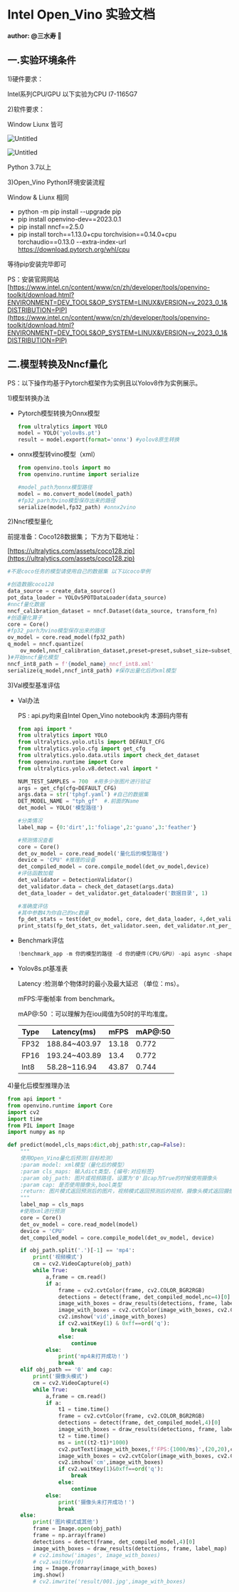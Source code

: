 # Intel Open_Vino 实验文档

**author: @三水寿 😬**

## 一.实验环境条件

1)硬件要求：

Intel系列CPU/GPU 以下实验为CPU I7-1165G7

2)软件要求：

Window Liunx 皆可

![Untitled](Intel%20Open_Vino%20%E5%AE%9E%E9%AA%8C%E6%96%87%E6%A1%A3%2002179fc92eaa4c348a1860867da4f8be/Untitled.png)

![Untitled](Intel%20Open_Vino%20%E5%AE%9E%E9%AA%8C%E6%96%87%E6%A1%A3%2002179fc92eaa4c348a1860867da4f8be/Untitled%201.png)

Python 3.7以上

3)Open_Vino Python环境安装流程

Window & Liunx 相同

- python -m pip install --upgrade pip
- pip install openvino-dev==2023.0.1
- pip install nncf==2.5.0
- pip install torch==1.13.0+cpu torchvision==0.14.0+cpu torchaudio==0.13.0 --extra-index-url https://download.pytorch.org/whl/cpu

等待pip安装完毕即可

PS：安装官网网站 [https://www.intel.cn/content/www/cn/zh/developer/tools/openvino-toolkit/download.html?ENVIRONMENT=DEV_TOOLS&OP_SYSTEM=LINUX&VERSION=v_2023_0_1&DISTRIBUTION=PIP](https://www.intel.cn/content/www/cn/zh/developer/tools/openvino-toolkit/download.html?ENVIRONMENT=DEV_TOOLS&OP_SYSTEM=LINUX&VERSION=v_2023_0_1&DISTRIBUTION=PIP)

## 二.模型转换及Nncf量化

PS：以下操作均基于Pytorch框架作为实例且以Yolov8作为实例展示。

1)模型转换办法

- Pytorch模型转换为Onnx模型
    
    ```python
    from ultralytics import YOLO
    model = YOLO('yolov8s.pt') 
    result = model.export(format='onnx') #yolov8原生转换
    ```
    
- onnx模型转vino模型（xml）
    
    ```python
    from openvino.tools import mo
    from openvino.runtime import serialize
    
    #model_path为onnx模型路径
    model = mo.convert_model(model_path)
    #fp32_parh为vino模型保存出来的路径
    serialize(model,fp32_path) #onnx2vino
    ```
    

2)Nncf模型量化

前提准备：Coco128数据集；     下方为下载地址：

[https://ultralytics.com/assets/coco128.zip](https://ultralytics.com/assets/coco128.zip)

```python
#不是coco任务的模型请使用自己的数据集 以下以coco举例

#创造数据coco128
data_source = create_data_source()
pot_data_loader = YOLOv5POTDataLoader(data_source)
#nncf量化数据 
nncf_calibration_dataset = nncf.Dataset(data_source, transform_fn)
#创造量化算子
core = Core()
#fp32_parh为vino模型保存出来的路径
ov_model = core.read_model(fp32_path)
q_model = nncf.quantize(
    ov_model,nncf_calibration_dataset,preset=preset,subset_size=subset_size
)#开始nncf量化模型
nncf_int8_path = f'{model_name}_nncf_int8.xml'
serialize(q_model,nncf_int8_path) #保存出量化后的xml模型
```

3)Val模型基准评估

- Val办法
    
    PS : api.py均来自Intel Open_Vino notebook内 本源码内带有
    
    ```python
    from api import *
    from ultralytics import YOLO
    from ultralytics.yolo.utils import DEFAULT_CFG
    from ultralytics.yolo.cfg import get_cfg
    from ultralytics.yolo.data.utils import check_det_dataset
    from openvino.runtime import Core
    from ultralytics.yolo.v8.detect.val import *
    
    NUM_TEST_SAMPLES = 700  #用多少张图片进行验证
    args = get_cfg(cfg=DEFAULT_CFG)
    args.data = str('tphgf.yaml') #自己的数据集
    DET_MODEL_NAME = "tph_gf"  #.前面的Name
    det_model = YOLO('模型路径')
    
    #分类情况
    label_map = {0:'dirt',1:'foliage',2:'guano',3:'feather'}
    
    #预测情况查看
    core = Core()
    det_ov_model = core.read_model('量化后的模型路径')
    device = 'CPU' #推理的设备
    det_compiled_model = core.compile_model(det_ov_model,device)
    #评估函数加载
    det_validator = DetectionValidator()
    det_validator.data = check_det_dataset(args.data)
    det_data_loader = det_validator.get_dataloader('数据目录', 1)
    
    #准确度评估
    #其中参数4为你自己的nc数量
    fp_det_stats = test(det_ov_model, core, det_data_loader, 4,det_validator, num_samples=NUM_TEST_SAMPLES)
    print_stats(fp_det_stats, det_validator.seen, det_validator.nt_per_class.sum())
    ```
    
- Benchmark评估
    
    ```powershell
    !benchmark_app -m 你的模型的路径 -d 你的硬件(CPU/GPU) -api async -shape "[1,3,640,640]”
    ```
    
- Yolov8s.pt基准表
    
    Latency :检测单个物体时的最小及最大延迟 （单位：ms）。
    
    mFPS:平衡帧率 from benchmark。
    
    mAP@:50 ：可以理解为在iou阈值为50时的平均准度。
    
    | Type | Latency(ms) | mFPS | mAP@:50 |
    | --- | --- | --- | --- |
    | FP32 | 188.84~403.97 | 13.18 | 0.772 |
    | FP16 | 193.24~403.89 | 13.4 | 0.772 |
    | Int8 | 58.28~116.94 | 43.87 | 0.744 |

4)量化后模型推理办法

```python
from api import *
from openvino.runtime import Core
import cv2
import time
from PIL import Image
import numpy as np

def predict(model,cls_maps:dict,obj_path:str,cap=False):
    """
    使用Open_Vino量化后预测(目标检测）
    :param model: xml模型（量化后的模型）
    :param cls_maps: 输入dict类型，{编号:对应标签}
    :param obj_path: 图片或视频路径，设置为'0'且cap为True的时候使用摄像头
    :param cap: 是否使用摄像头,bool类型
    :return: 图片模式返回预测后的图片，视频模式返回预测后的视频，摄像头模式返回摄像头录制的视频
    """
    label_map = cls_maps
    #使用xml进行预测
    core = Core()
    det_ov_model = core.read_model(model)
    device = 'CPU'
    det_compiled_model = core.compile_model(det_ov_model, device)

    if obj_path.split('.')[-1] == 'mp4':
        print('视频模式')
        cm = cv2.VideoCapture(obj_path)
        while True:
            a,frame = cm.read()
            if a:
                frame = cv2.cvtColor(frame, cv2.COLOR_BGR2RGB)
                detections = detect(frame, det_compiled_model,nc=4)[0]
                image_with_boxes = draw_results(detections, frame, label_map)
                image_with_boxes = cv2.cvtColor(image_with_boxes, cv2.COLOR_BGR2RGB)
                cv2.imshow('vid',image_with_boxes)
                if cv2.waitKey(1) & 0xff==ord('q'):
                    break
                else:
                    continue
            else:
                print('mp4未打开成功！')
                break
    elif obj_path == '0' and cap:
        print('摄像头模式')
        cm = cv2.VideoCapture(4)
        while True:
            a,frame = cm.read()
            if a:
                t1 = time.time()
                frame = cv2.cvtColor(frame, cv2.COLOR_BGR2RGB)
                detections = detect(frame, det_compiled_model,4)[0]
                image_with_boxes = draw_results(detections, frame, label_map)
                t2 = time.time()
                ms = int((t2-t1)*1000)
                cv2.putText(image_with_boxes,f'FPS:{1000/ms}',(20,20),cv2.FONT_HERSHEY_SIMPLEX,0.75,(0,255,0),2)
                image_with_boxes = cv2.cvtColor(image_with_boxes, cv2.COLOR_BGR2RGB)
                cv2.imshow('cm',image_with_boxes)
                if cv2.waitKey(1)&0xff==ord('q'):
                    break
                else:
                    continue
            else:
                print('摄像头未打开成功！')
                break
    else:
        print('图片模式或其他')
        frame = Image.open(obj_path)
        frame = np.array(frame)
        detections = detect(frame, det_compiled_model,4)[0]
        image_with_boxes = draw_results(detections, frame, label_map)
        # cv2.imshow('images', image_with_boxes)
        # cv2.waitKey(0)
        img = Image.fromarray(image_with_boxes)
        img.show()
        # cv2.imwrite('result/001.jpg',image_with_boxes)
```